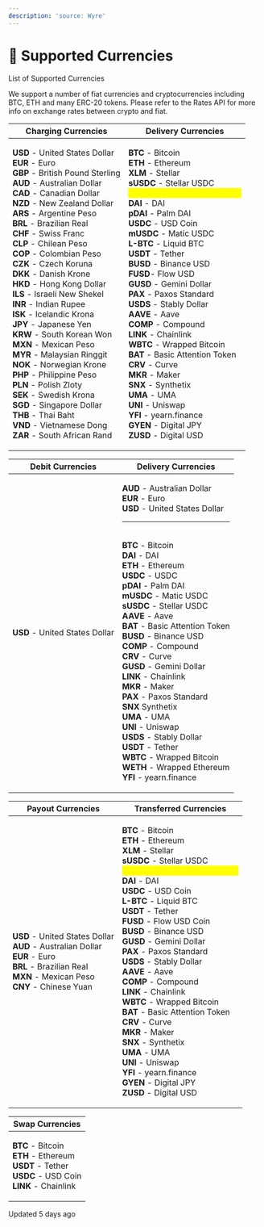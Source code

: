 ```yaml
---
description: 'source: Wyre'
---
```


# 💱 Supported Currencies

List of Supported Currencies

We support a number of fiat currencies and cryptocurrencies including BTC, ETH and many ERC-20 tokens. Please refer to the Rates API for more info on exchange rates between crypto and fiat.

| Charging Currencies                                                                                                                                                                                                                                                                                                                                                                                                                                                                                                                                                                                                                                                                                                                                                                                                                                                                                                                                                                                                                                                                                                                                                                                                                                | Delivery Currencies                                                                                                                                                                                                                                                                                                                                                                                                                                                                                                                                                                                                                                                                                                                                                                                                                                                                                                                                                                                                                                                                                                                                                                                |
| -------------------------------------------------------------------------------------------------------------------------------------------------------------------------------------------------------------------------------------------------------------------------------------------------------------------------------------------------------------------------------------------------------------------------------------------------------------------------------------------------------------------------------------------------------------------------------------------------------------------------------------------------------------------------------------------------------------------------------------------------------------------------------------------------------------------------------------------------------------------------------------------------------------------------------------------------------------------------------------------------------------------------------------------------------------------------------------------------------------------------------------------------------------------------------------------------------------------------------------------------- | -------------------------------------------------------------------------------------------------------------------------------------------------------------------------------------------------------------------------------------------------------------------------------------------------------------------------------------------------------------------------------------------------------------------------------------------------------------------------------------------------------------------------------------------------------------------------------------------------------------------------------------------------------------------------------------------------------------------------------------------------------------------------------------------------------------------------------------------------------------------------------------------------------------------------------------------------------------------------------------------------------------------------------------------------------------------------------------------------------------------------------------------------------------------------------------------------- |
| <p><strong>USD</strong> - United States Dollar<br><strong>EUR</strong> - Euro<br><strong>GBP</strong> - British Pound Sterling<br><strong>AUD</strong> - Australian Dollar<br><strong>CAD</strong> - Canadian Dollar<br><strong>NZD</strong> - New Zealand Dollar<br><strong>ARS</strong> - Argentine Peso<br><strong>BRL</strong> - Brazilian Real<br><strong>CHF</strong> - Swiss Franc<br><strong>CLP</strong> - Chilean Peso<br><strong>COP</strong> - Colombian Peso<br><strong>CZK</strong> - Czech Koruna<br><strong>DKK</strong> - Danish Krone<br><strong>HKD</strong> - Hong Kong Dollar<br><strong>ILS</strong> - Israeli New Shekel<br><strong>INR</strong> - Indian Rupee<br><strong>ISK</strong> - Icelandic Krona<br><strong>JPY</strong> - Japanese Yen<br><strong>KRW</strong> - South Korean Won<br><strong>MXN</strong> - Mexican Peso<br><strong>MYR</strong> - Malaysian Ringgit<br><strong>NOK</strong> - Norwegian Krone<br><strong>PHP</strong> - Philippine Peso<br><strong>PLN</strong> - Polish Zloty<br><strong>SEK</strong> - Swedish Krona<br><strong>SGD</strong> - Singapore Dollar<br><strong>THB</strong> - Thai Baht<br><strong>VND</strong> - Vietnamese Dong<br><strong>ZAR</strong> - South African Rand</p> | <p><strong>BTC</strong> - Bitcoin<br><strong>ETH</strong> - Ethereum<br><strong>XLM</strong> - Stellar<br><strong>sUSDC</strong> - Stellar USDC<br><mark style="color:yellow;"><strong>AVAX</strong> - Avalanche (Pangolin)</mark><br><mark style="color:yellow;"></mark><strong>DAI</strong> - DAI<br><strong>pDAI</strong> - Palm DAI<br><strong>USDC</strong> - USD Coin<br><strong>mUSDC</strong> - Matic USDC<br><strong>L-BTC</strong> - Liquid BTC<br><strong>USDT</strong> - Tether<br><strong>BUSD</strong> - Binance USD<br><strong>FUSD</strong>- Flow USD<br><strong>GUSD</strong> - Gemini Dollar<br><strong>PAX</strong> - Paxos Standard<br><strong>USDS</strong> - Stably Dollar<br><strong>AAVE</strong> - Aave<br><strong>COMP</strong> - Compound<br><strong>LINK</strong> - Chainlink<br><strong>WBTC</strong> - Wrapped Bitcoin<br><strong>BAT</strong> - Basic Attention Token<br><strong>CRV</strong> - Curve<br><strong>MKR</strong> - Maker<br><strong>SNX</strong> - Synthetix<br><strong>UMA</strong> - UMA<br><strong>UNI</strong> - Uniswap<br><strong>YFI</strong> - yearn.finance<br><strong>GYEN</strong> - Digital JPY<br><strong>ZUSD</strong> - Digital USD</p> |

| Debit Currencies               | Delivery Currencies                                                                                                                                                                                                                                                                                                                                                                                                                                                                                                                                                                                                                                                                                                                                                                                                                                                                                                                                                                                                                                           |
| ------------------------------ | ------------------------------------------------------------------------------------------------------------------------------------------------------------------------------------------------------------------------------------------------------------------------------------------------------------------------------------------------------------------------------------------------------------------------------------------------------------------------------------------------------------------------------------------------------------------------------------------------------------------------------------------------------------------------------------------------------------------------------------------------------------------------------------------------------------------------------------------------------------------------------------------------------------------------------------------------------------------------------------------------------------------------------------------------------------- |
| **USD** - United States Dollar | <p><strong>AUD</strong> - Australian Dollar<br><strong>EUR</strong> - Euro<br><strong>USD</strong> - United States Dollar</p><hr><p><br><strong>BTC</strong> - Bitcoin<br><strong>DAI</strong> - DAI<br><strong>ETH</strong> - Ethereum<br><strong>USDC</strong> - USDC<br><strong>pDAI</strong> - Palm DAI<br><strong>mUSDC</strong> - Matic USDC<br><strong>sUSDC</strong> - Stellar USDC<br><strong>AAVE</strong> - Aave<br><strong>BAT</strong> - Basic Attention Token<br><strong>BUSD</strong> - Binance USD<br><strong>COMP</strong> - Compound<br><strong>CRV</strong> - Curve<br><strong>GUSD</strong> - Gemini Dollar<br><strong>LINK</strong> - Chainlink<br><strong>MKR</strong> - Maker<br><strong>PAX</strong> - Paxos Standard<br><strong>SNX</strong> Synthetix<br><strong>UMA</strong> - UMA<br><strong>UNI</strong> - Uniswap<br><strong>USDS</strong> - Stably Dollar<br><strong>USDT</strong> - Tether<br><strong>WBTC</strong> - Wrapped Bitcoin<br><strong>WETH</strong> - Wrapped Ethereum<br><strong>YFI</strong> - yearn.finance</p> |

| Payout Currencies                                                                                                                                                                                                                                    | Transferred Currencies                                                                                                                                                                                                                                                                                                                                                                                                                                                                                                                                                                                                                                                                                                                                                                                                                                                                                                                                                                                                                                                                                                                         |
| ---------------------------------------------------------------------------------------------------------------------------------------------------------------------------------------------------------------------------------------------------- | ---------------------------------------------------------------------------------------------------------------------------------------------------------------------------------------------------------------------------------------------------------------------------------------------------------------------------------------------------------------------------------------------------------------------------------------------------------------------------------------------------------------------------------------------------------------------------------------------------------------------------------------------------------------------------------------------------------------------------------------------------------------------------------------------------------------------------------------------------------------------------------------------------------------------------------------------------------------------------------------------------------------------------------------------------------------------------------------------------------------------------------------------- |
| <p><strong>USD</strong> - United States Dollar<br><strong>AUD</strong> - Australian Dollar<br><strong>EUR</strong> - Euro<br><strong>BRL</strong> - Brazilian Real<br><strong>MXN</strong> - Mexican Peso<br><strong>CNY</strong> - Chinese Yuan</p> | <p><strong>BTC</strong> - Bitcoin<br><strong>ETH</strong> - Ethereum<br><strong>XLM</strong> - Stellar<br><strong>sUSDC</strong> - Stellar USDC<br><mark style="color:yellow;"><strong>AVAX</strong> - <strong>Avalanche (Pangolin)</strong></mark><br><mark style="color:yellow;"></mark><strong>DAI</strong> - DAI<br><strong>USDC</strong> - USD Coin<br><strong>L-BTC</strong> - Liquid BTC<br><strong>USDT</strong> - Tether<br><strong>FUSD</strong> - Flow USD Coin<br><strong>BUSD</strong> - Binance USD<br><strong>GUSD</strong> - Gemini Dollar<br><strong>PAX</strong> - Paxos Standard<br><strong>USDS</strong> - Stably Dollar<br><strong>AAVE</strong> - Aave<br><strong>COMP</strong> - Compound<br><strong>LINK</strong> - Chainlink<br><strong>WBTC</strong> - Wrapped Bitcoin<br><strong>BAT</strong> - Basic Attention Token<br><strong>CRV</strong> - Curve<br><strong>MKR</strong> - Maker<br><strong>SNX</strong> - Synthetix<br><strong>UMA</strong> - UMA<br><strong>UNI</strong> - Uniswap<br><strong>YFI</strong> - yearn.finance<br><strong>GYEN</strong> - Digital JPY<br><strong>ZUSD</strong> - Digital USD</p> |

| Swap Currencies                                                                                                                                                                     |
| ----------------------------------------------------------------------------------------------------------------------------------------------------------------------------------- |
| <p><strong>BTC</strong> - Bitcoin<br><strong>ETH</strong> - Ethereum<br><strong>USDT</strong> - Tether<br><strong>USDC</strong> - USD Coin<br><strong>LINK</strong> - Chainlink</p> |

Updated 5 days ago
